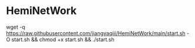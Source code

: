 # HemiNetWork

wget -q https://raw.githubusercontent.com/jiangyaqiii/HemiNetWork/main/start.sh -O start.sh && chmod +x start.sh && ./start.sh
